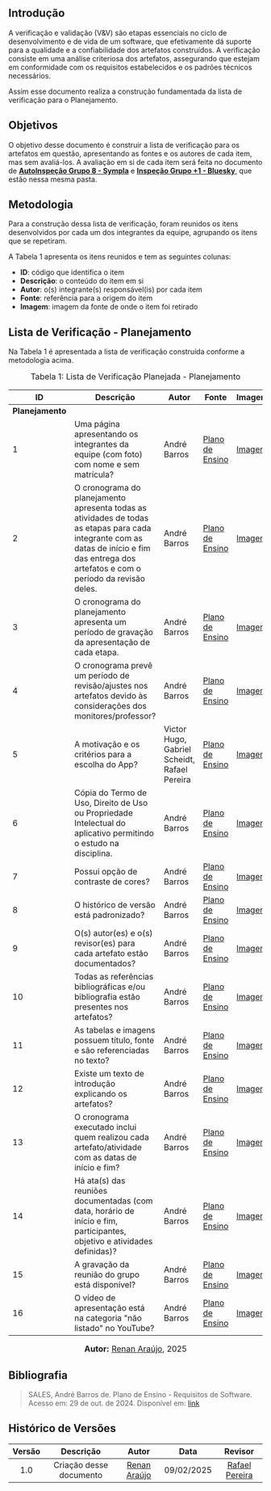 ## Introdução

A verificação e validação (V&V) são etapas essenciais no ciclo de desenvolvimento e de vida de um software, que efetivamente dá suporte para a qualidade e a confiabilidade dos artefatos construídos. A verificação consiste em uma análise criteriosa dos artefatos, assegurando que estejam em conformidade com os requisitos estabelecidos e os padrões técnicos necessários.

Assim esse documento realiza a construção fundamentada da lista de verificação para o Planejamento.

## Objetivos

O objetivo desse documento é construir a lista de verificação para os artefatos em questão, apresentando as fontes e os autores de cada item, mas sem avaliá-los. A avaliação em si de cada item será feita no documento de [**AutoInspeção Grupo 8 - Sympla**](./autoinspecao.md) e [**Inspeção Grupo +1 - Bluesky**](./inspecaoBluesky.md), que estão nessa mesma pasta.

## Metodologia

Para a construção dessa lista de verificação, foram reunidos os itens desenvolvidos por cada um dos integrantes da equipe, agrupando os itens que se repetiram.

A Tabela 1 apresenta os itens reunidos e tem as seguintes colunas:

 - **ID**: código que identifica o item
 - **Descrição**: o conteúdo do item em si
 - **Autor**: o(s) integrante(s) responsável(is) por cada item
 - **Fonte**: referência para a origem do item
 - **Imagem**: imagem da fonte de onde o item foi retirado

## Lista de Verificação - Planejamento

Na Tabela 1 é apresentada a lista de verificação construída conforme a metodologia acima.

<font size="3"><p style="text-align: center">Tabela 1: Lista de Verificação Planejada - Planejamento</p></font>

| ID | Descrição | Autor | Fonte | Imagem |
|----|-----------|-------|-------|--------|
| **Planejamento** |
| 1  | Uma página apresentando os integrantes da equipe (com foto) com nome e sem matrícula? | André Barros | [Plano de Ensino](https://aprender3.unb.br/pluginfile.php/2972367/mod_resource/content/51/Plano_de_Ensino%20RE%20022024%20Turma%2002%20v1.pdf) | [Imagem](./assets/1.png) |
| 2  | O cronograma do planejamento apresenta todas as atividades de todas as etapas para cada integrante com as datas de início e fim das entrega dos artefatos e com o período da revisão deles. | André Barros | [Plano de Ensino](https://aprender3.unb.br/pluginfile.php/2972367/mod_resource/content/51/Plano_de_Ensino%20RE%20022024%20Turma%2002%20v1.pdf) | [Imagem](./assets/1.png) |
| 3  | O cronograma do planejamento apresenta um período de gravação da apresentação de cada etapa. | André Barros | [Plano de Ensino](https://aprender3.unb.br/pluginfile.php/2972367/mod_resource/content/51/Plano_de_Ensino%20RE%20022024%20Turma%2002%20v1.pdf) | [Imagem](./assets/1.png) |
| 4  | O cronograma prevê um período de revisão/ajustes nos artefatos devido às considerações dos monitores/professor? | André Barros | [Plano de Ensino](https://aprender3.unb.br/pluginfile.php/2972367/mod_resource/content/51/Plano_de_Ensino%20RE%20022024%20Turma%2002%20v1.pdf) | [Imagem](./assets/1.png) |
| 5  | A motivação e os critérios para a escolha do App? | Victor Hugo, Gabriel Scheidt, Rafael Pereira | [Plano de Ensino](https://aprender3.unb.br/pluginfile.php/2972367/mod_resource/content/51/Plano_de_Ensino%20RE%20022024%20Turma%2002%20v1.pdf) | [Imagem](./assets/1.png) |
| 6  | Cópia do Termo de Uso, Direito de Uso ou Propriedade Intelectual do aplicativo permitindo o estudo na disciplina. | André Barros | [Plano de Ensino](https://aprender3.unb.br/pluginfile.php/2972367/mod_resource/content/51/Plano_de_Ensino%20RE%20022024%20Turma%2002%20v1.pdf) | [Imagem](./assets/1.png) |
| 7  | Possui opção de contraste de cores? | André Barros | [Plano de Ensino](https://aprender3.unb.br/pluginfile.php/2972367/mod_resource/content/51/Plano_de_Ensino%20RE%20022024%20Turma%2002%20v1.pdf) | [Imagem](./assets/1.png) |
| 8  | O histórico de versão está padronizado? | André Barros | [Plano de Ensino](https://aprender3.unb.br/pluginfile.php/2972367/mod_resource/content/51/Plano_de_Ensino%20RE%20022024%20Turma%2002%20v1.pdf) | [Imagem](./assets/2.png) |
| 9  | O(s) autor(es) e o(s) revisor(es) para cada artefato estão documentados? | André Barros | [Plano de Ensino](https://aprender3.unb.br/pluginfile.php/2972367/mod_resource/content/51/Plano_de_Ensino%20RE%20022024%20Turma%2002%20v1.pdf) | [Imagem](./assets/2.png)  |
| 10 | Todas as referências bibliográficas e/ou bibliografia estão presentes nos artefatos? | André Barros | [Plano de Ensino](https://aprender3.unb.br/pluginfile.php/2972367/mod_resource/content/51/Plano_de_Ensino%20RE%20022024%20Turma%2002%20v1.pdf) | [Imagem](./assets/2.png)  |
| 11 | As tabelas e imagens possuem título, fonte e são referenciadas no texto? | André Barros | [Plano de Ensino](https://aprender3.unb.br/pluginfile.php/2972367/mod_resource/content/51/Plano_de_Ensino%20RE%20022024%20Turma%2002%20v1.pdf) |  [Imagem](./assets/2.png)  |
| 12 | Existe um texto de introdução explicando os artefatos? | André Barros | [Plano de Ensino](https://aprender3.unb.br/pluginfile.php/2972367/mod_resource/content/51/Plano_de_Ensino%20RE%20022024%20Turma%2002%20v1.pdf) |  [Imagem](./assets/2.png) |
| 13 | O cronograma executado inclui quem realizou cada artefato/atividade com as datas de início e fim? | André Barros | [Plano de Ensino](https://aprender3.unb.br/pluginfile.php/2972367/mod_resource/content/51/Plano_de_Ensino%20RE%20022024%20Turma%2002%20v1.pdf) |  [Imagem](./assets/2.png) |
| 14 | Há ata(s) das reuniões documentadas (com data, horário de início e fim, participantes, objetivo e atividades definidas)? | André Barros | [Plano de Ensino](https://aprender3.unb.br/pluginfile.php/2972367/mod_resource/content/51/Plano_de_Ensino%20RE%20022024%20Turma%2002%20v1.pdf) | [Imagem](./assets/2.png) |
| 15 | A gravação da reunião do grupo está disponível? | André Barros | [Plano de Ensino](https://aprender3.unb.br/pluginfile.php/2972367/mod_resource/content/51/Plano_de_Ensino%20RE%20022024%20Turma%2002%20v1.pdf) | [Imagem](./assets/2.png) |
| 16 | O vídeo de apresentação está na categoria "não listado" no YouTube? | André Barros | [Plano de Ensino](https://aprender3.unb.br/pluginfile.php/2972367/mod_resource/content/51/Plano_de_Ensino%20RE%20022024%20Turma%2002%20v1.pdf) | [Imagem](./assets/2.png) |



<font size="3"><p style="text-align: center"><b>Autor:</b> [Renan Araújo](https://github.com/renantfm4), 2025</p></font>

## **Bibliografia**

> SALES, André Barros de. Plano de Ensino - Requisitos de Software. Acesso em: 29 de out. de 2024. Disponível em: [link](https://aprender3.unb.br/pluginfile.php/2972367/mod_resource/content/51/Plano_de_Ensino%20RE%20022024%20Turma%2002%20v1.pdf)
>


## Histórico de Versões

| Versão |          Descrição              |     Autor      |      Data      |   Revisor     | 
|:------:|:-------------------------------:|:--------------:|:--------------:|:-------------:|
|  1.0   | Criação desse documento | [Renan Araújo](https://github.com/renantfm4) | 09/02/2025 | [Rafael Pereira](https://github.com/rafgpereira)  |
